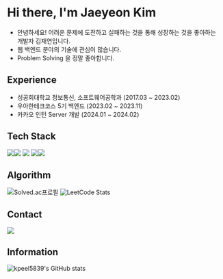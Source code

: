 # Hi there, I'm Jaeyeon Kim

- 안녕하세요! 어려운 문제에 도전하고 실패하는 것을 통해 성장하는 것을 좋아하는 개발자 김재연입니다.
- 웹 백엔드 분야의 기술에 관심이 많습니다.
- Problem Solving 을 정말 좋아합니다.

## Experience 

- 성공회대학교 정보통신, 소프트웨어공학과 (2017.03 ~ 2023.02)
- 우아한테크코스 5기 백엔드 (2023.02 ~ 2023.11)
- 카카오 인턴 Server 개발 (2024.01 ~ 2024.02)

## Tech Stack

[![](https://camo.githubusercontent.com/fe32ad2ab38a49980ae074cb13dee4b325e1c067f5b33998af9d42b72bb6e47b/68747470733a2f2f696d672e736869656c64732e696f2f62616467652f4a6176612d3030373339363f7374796c653d666c6174266c6f676f3d4a617661266c6f676f436f6c6f723d7768697465)](https://camo.githubusercontent.com/fe32ad2ab38a49980ae074cb13dee4b325e1c067f5b33998af9d42b72bb6e47b/68747470733a2f2f696d672e736869656c64732e696f2f62616467652f4a6176612d3030373339363f7374796c653d666c6174266c6f676f3d4a617661266c6f676f436f6c6f723d7768697465)[![](https://camo.githubusercontent.com/0a0b651e9a24fb80d3feb0ba5794d966ea53419a83d8423723b8f580ba6f95f9/68747470733a2f2f696d672e736869656c64732e696f2f62616467652f537072696e672d3644423333463f7374796c653d666c6174266c6f676f3d537072696e67266c6f676f436f6c6f723d7768697465)](https://camo.githubusercontent.com/0a0b651e9a24fb80d3feb0ba5794d966ea53419a83d8423723b8f580ba6f95f9/68747470733a2f2f696d672e736869656c64732e696f2f62616467652f537072696e672d3644423333463f7374796c653d666c6174266c6f676f3d537072696e67266c6f676f436f6c6f723d7768697465) [![](https://camo.githubusercontent.com/cd90923c1af3996af6ca91a49ef54423cc343e8fcafebeaf1374457f0c5a0dc0/68747470733a2f2f696d672e736869656c64732e696f2f62616467652f446f636b65722d3234393645443f7374796c653d666c6174266c6f676f3d446f636b6572266c6f676f436f6c6f723d7768697465)](https://camo.githubusercontent.com/cd90923c1af3996af6ca91a49ef54423cc343e8fcafebeaf1374457f0c5a0dc0/68747470733a2f2f696d672e736869656c64732e696f2f62616467652f446f636b65722d3234393645443f7374796c653d666c6174266c6f676f3d446f636b6572266c6f676f436f6c6f723d7768697465) [![](https://camo.githubusercontent.com/f9e746416cf54181ba668cfe6e2861d1932c619847382646703a583ea89f249f/68747470733a2f2f696d672e736869656c64732e696f2f62616467652f416d617a6f6e204157532d3233324633453f7374796c653d666c6174266c6f676f3d416d617a6f6e20415753266c6f676f436f6c6f723d7768697465)](https://camo.githubusercontent.com/f9e746416cf54181ba668cfe6e2861d1932c619847382646703a583ea89f249f/68747470733a2f2f696d672e736869656c64732e696f2f62616467652f416d617a6f6e204157532d3233324633453f7374796c653d666c6174266c6f676f3d416d617a6f6e20415753266c6f676f436f6c6f723d7768697465)[![](https://camo.githubusercontent.com/779f9a01c244fb737d351d3256288537428012c3cc755e70e7c5663afc1b7c01/68747470733a2f2f696d672e736869656c64732e696f2f62616467652f4d7953514c2d3434373941313f7374796c653d666c6174266c6f676f3d4d7953514c266c6f676f436f6c6f723d7768697465)](https://camo.githubusercontent.com/779f9a01c244fb737d351d3256288537428012c3cc755e70e7c5663afc1b7c01/68747470733a2f2f696d672e736869656c64732e696f2f62616467652f4d7953514c2d3434373941313f7374796c653d666c6174266c6f676f3d4d7953514c266c6f676f436f6c6f723d7768697465)

## Algorithm
![Solved.ac프로필](http://mazassumnida.wtf/api/v2/generate_badge?boj=kpeel5839&height=100)
![LeetCode Stats](https://leetcard.jacoblin.cool/suheelove?theme=dark&font=Smooch%20Sans&ext=heatmap)

## Contact

[![](https://camo.githubusercontent.com/0e4d1bc0020c3dffd752dddb173bf3b63c8b7817bf274cf9abf548bf0d02ddcb/68747470733a2f2f696d672e736869656c64732e696f2f62616467652f676d61696c2d4541343333353f7374796c653d666c61742d737175617265266c6f676f3d476d61696c266c6f676f436f6c6f723d7768697465266c696e6b3d6d61696c746f3a736f6c30333139383840676d61696c2e636f6d)](mailto:yshert0605@gmail.com)

## Information

![kpeel5839's GitHub stats](https://github-readme-stats.vercel.app/api?username=kpeel5839&&show_icons=true&theme=vue&height=100)
